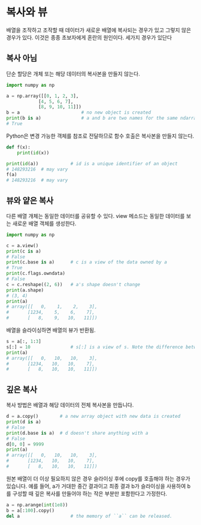 # <strong>복사와 뷰</strong>
배열을 조작하고 조작할 때 데이터가 새로운 배열에 복사되는 경우가 있고 그렇지 않은 경우가 있다. 이것은 종종 초보자에게 혼란의 원인이다. 세가지 경우가 있단다 

## <strong>복사 아님 </strong>
단순 할당은 개체 또는 해당 데이터의 복사본을 만들지 않는다. 

```python 
import numpy as np 

a = np.array([[0, 1, 2, 3],
			[4, 5, 6, 7],
			[8, 9, 10, 11]])
b = a						# no new object is created 
print(b is a)				# a and b are two names for the same ndarray object 
# True 
```
Python은 변경 가능한 객체를 참조로 전달하므로 함수 호출은 복사본을 만들지 않는다. 
```python
def f(x):
	print(id(x))

print(id(a))			# id is a unique identifier of an object 
# 148293216  # may vary
f(a)
# 148293216  # may vary
```
## <strong> 뷰와 얕은 복사</strong>
다른 배열 개체는 동일한 데이터를 공유할 수 있다. view  메소드는 동일한 데이터를 보는 새로운 배열 객체를 생성한다. 
```python
import numpy as np

c = a.view()
print(c is a)		
# False 
print(c.base is a)		# c is a view of the data owned by a
# True 
print(c.flags.owndata)
# False 
c = c.reshape((2, 6))	# a's shape doesn't change 
print(a.shape)
# (3, 4)
print(a)
# array([[   0,    1,    2,    3],
#       [1234,    5,    6,    7],
#       [   8,    9,   10,   11]])
```
배열을 슬라이싱하면 배열의 뷰가 반환됨. 
```python 
s = a[:, 1:3]
s[:] = 10				# s[:] is a view of s. Note the difference between s = 10 and s[:] = 10
print(a)
# array([[   0,   10,   10,    3],
#       [1234,   10,   10,    7],
#       [   8,   10,   10,   11]])
```
## <strong>깊은 복사</strong>
복사 방법은 배열과 해당 데이터의 전체 복사본을 만듭니다. 
```python
d = a.copy()		# a new array object with new data is created 
print(d is a)
# False 
print(d.base is a)	# d doesn't share anything with a 
# False 
d[0, 0] = 9999
print(a)
# array([[   0,   10,   10,    3],
#       [1234,   10,   10,    7],
#       [   8,   10,   10,   11]])
```
원본 배열이 더 이상 필요하지 않은 경우 슬라이싱 후에 copy를 호출해야 하는 경우가 있습니다. 예를 들어, a가 거대한 중간 결과이고 최종 결과 b가 슬라이싱을 사용하여 b를 구성할 때 깊은 복사를 만들어야 하는 작은 부분만 포함한다고 가정한다. 
```python
a = np.arange(int(1e8))
b = a[:100].copy()
del a 					# the memory of ``a`` can be released. 

```
